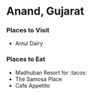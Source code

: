 # Anand, Gujarat


### Places to Visit
- Amul Dairy


### Places to Eat
- Madhuban Resort for :tacos:
- The Samosa Place
- Cafe Appetito
